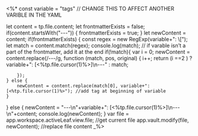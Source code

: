 
<%*
const variable = "tags" // CHANGE THIS TO AFFECT ANOTHER VARIBLE IN THE YAML

let content = tp.file.content;
let frontmatterExists = false;
if(content.startsWith("---")) {
	frontmatterExists = true;
} 
let newContent = content;
if(frontmatterExists) {
	const regex = new RegExp(variable+": \\[");
	let match = content.match(regex);
	console.log(match);
	// if varable isn’t a part of the frontmatter, add it at the end
	if(!match){
		var i = 0;
		newContent = content.replace(/---/g, function (match, pos, original) {
		i++;
		return (i ==2 ) ? variable+": [<%tp.file.cursor(1)%>]\n---" : match;
		
		});
	} else {
		newContent = content.replace(match[0], variable+": [<%tp.file.cursor(1)%>"); //add tag at beginning of variable
	}
} else {
	newContent = "---\n"+variable+": [<%tp.file.cursor(1)%>]\n---\n"+content;
	console.log(newContent);
}
var file = app.workspace.activeLeaf.view.file; //get current file
app.vault.modify(file, newContent); //replace file content
_%>